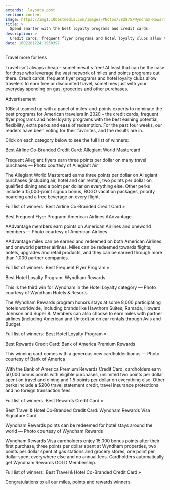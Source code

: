 ```yaml
--- 
extends: _layouts.post 
section: content 
image: https://img1.10bestmedia.com/Images/Photos/382875/Wyndham-Rewards_54_990x660.jpeg 
title: > 
  Spend smarter with the best loyalty programs and credit cards 
description: > 
  Credit cards, frequent flyer programs and hotel loyalty clubs allow travelers to earn free or discounted travel, sometimes just with your everyday spending on gas, groceries and other purchases.Advertisement10Best teamed up with a panel of miles-and-points experts to nominate the best programs for American travelers in 2020 – the credit cards, frequent flyer programs and hotel loyalty programs with the best earning potential, flexibility, extra perks and ease of redemption.Other perks include a $200 travel statement credit, travel insurance protections and no foreign transaction fees.Cardholders automatically get Wyndham Rewards GOLD Membership.Full list of winners: Best Travel & Hotel Co-Branded Credit Card »Congratulations to all our miles, points and rewards winners. 
date: 1602281224.1950397 
--- 
```

Travel more for less

Travel isn't always cheap – sometimes it's free! At least that can be the case for those who leverage the vast network of miles and points programs out there. Credit cards, frequent flyer programs and hotel loyalty clubs allow travelers to earn free or discounted travel, sometimes just with your everyday spending on gas, groceries and other purchases.

Advertisement

10Best teamed up with a panel of miles-and-points experts to nominate the best programs for American travelers in 2020 – the credit cards, frequent flyer programs and hotel loyalty programs with the best earning potential, flexibility, extra perks and ease of redemption. For the past four weeks, our readers have been voting for their favorites, and the results are in.

Click on each category below to see the full list of winners:

Best Airline Co-Branded Credit Card: Allegiant World Mastercard

Frequent Allegiant flyers earn three points per dollar on many travel purchases — Photo courtesy of Allegiant Air

The Allegiant World Mastercard earns three points per dollar on Allegiant purchases (including air, hotel and car rental), two points per dollar on qualified dining and a point per dollar on everything else. Other perks include a 15,000-point signup bonus, BOGO vacation packages, priority boarding and a free beverage on every flight.

Full list of winners: Best Airline Co-Branded Credit Card »

Best Frequent Flyer Program: American Airlines AAdvantage

AAdvantage members earn points on American Airlines and oneworld members — Photo courtesy of American Airlines

AAdvantage miles can be earned and redeemed on both American Airlines and oneworld partner airlines. Miles can be redeemed towards flights, hotels, upgrades and retail products, and they can be earned through more than 1,000 partner companies.

Full list of winners: Best Frequent Flyer Program »

Best Hotel Loyalty Program: Wyndham Rewards

This is the third win for Wyndham in the Hotel Loyalty category — Photo courtesy of Wyndham Hotels & Resorts

The Wyndham Rewards program honors stays at some 8,000 participating hotels worldwide, including brands like Hawthorn Suites, Ramada, Howard Johnson and Super 8. Members can also choose to earn miles with partner airlines (including American and United) or on car rentals through Avis and Budget.

Full list of winners: Best Hotel Loyalty Program »

Best Rewards Credit Card: Bank of America Premium Rewards

This winning card comes with a generous new cardholder bonus — Photo courtesy of Bank of America

With the Bank of America Premium Rewards Credit Card, cardholders earn 50,000 bonus points with eligible purchases, unlimited two points per dollar spent on travel and dining and 1.5 points per dollar on everything else. Other perks include a $200 travel statement credit, travel insurance protections and no foreign transaction fees.

Full list of winners: Best Rewards Credit Card »

Best Travel & Hotel Co-Branded Credit Card: Wyndham Rewards Visa Signature Card

Wyndham Rewards points can be redeemed for hotel stays around the world — Photo courtesy of Wyndham Rewards

Wyndham Rewards Visa cardholders enjoy 15,000 bonus points after their first purchase, three points per dollar spent at Wyndham properties, two points per dollar spent at gas stations and grocery stores, one point per dollar spent everywhere else and no annual fees. Cardholders automatically get Wyndham Rewards GOLD Membership.

Full list of winners: Best Travel & Hotel Co-Branded Credit Card »

Congratulations to all our miles, points and rewards winners.